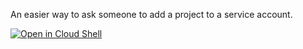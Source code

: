 An easier way to ask someone to add a project to a service account.


[![Open in Cloud Shell](http://gstatic.com/cloudssh/images/open-btn.svg)](https://console.cloud.google.com/cloudshell/open?git_repo=https%3A%2F%2Fgithub.com%2Fptone%2Faddme&page=shell&print=instructions.txt)
